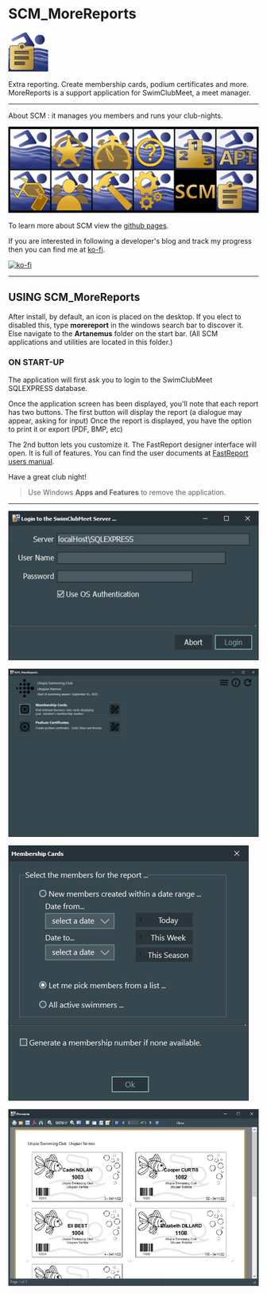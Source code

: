 # SCM_MoreReports
![Hero MoreReports ICON](DEPLOY\INNO\WizardSmall_SCM_83x80.bmp)

 Extra reporting. Create membership cards, podium certificates and more. MoreReports is a support application for SwimClubMeet, a meet manager.

 ---
 About SCM : it manages you members and runs your club-nights.

![Hero SwimClubMeet ICON](ASSETS/SCM_Icons_GROUPx12.png)

To learn more about SCM view the [github pages](https://artanemus.github.io/index.html).

If you are interested in following a developer's blog and track my progress then you can find me at [ko-fi](https://ko-fi.com/artanemus).

[![ko-fi](https://ko-fi.com/img/githubbutton_sm.svg)](https://ko-fi.com/V7V7EU686)

---

## USING SCM_MoreReports

After install, by default, an icon is placed on the desktop. If you elect to disabled this, type **morereport** in the windows search bar to discover it. Else navigate to the **Artanemus** folder on the start bar. (All SCM applications and utilities are located in this folder.)

### ON START-UP

The application will first ask you to login to the SwimClubMeet SQLEXPRESS database.

Once the application screen has been displayed, you'll note that each report has two buttons. The first button will display the report (a dialogue may appear, asking for input) Once the report is displayed, you have the option to print it or export (PDF, BMP, etc)

The 2nd button lets you customize it. The FastReport designer interface will open. It is full of features. You can find the user documents at [FastReport users manual](https://www.fast-report.com/public_download/docs/FRVCL/online/en/UserManual/en-US/Designer.html).

Have a great club night!

> Use Windows **Apps and Features** to remove the application.

---

![Login to the database.](ASSETS/README_MU/ReadMeImage1.jpg)

![Main screen.](ASSETS/README_MU/ReadMeImage2.jpg)

![Dialogue to create membership cards.](ASSETS/README_MU/ReadMeImage3.jpg)

![Membership cards - ready to output.](ASSETS/README_MU/ReadMeImage4.jpg)
